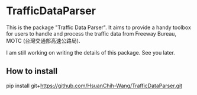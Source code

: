 # TrafficDataParser
This is the package "Traffic Data Parser". It aims to provide a handy toolbox for users to handle and process the traffic data from Freeway Bureau, MOTC (台灣交通部高速公路局).

I am still working on writing the details of this package. 
See you later.


## How to install

pip install git+https://github.com/HsuanChih-Wang/TrafficDataParser.git